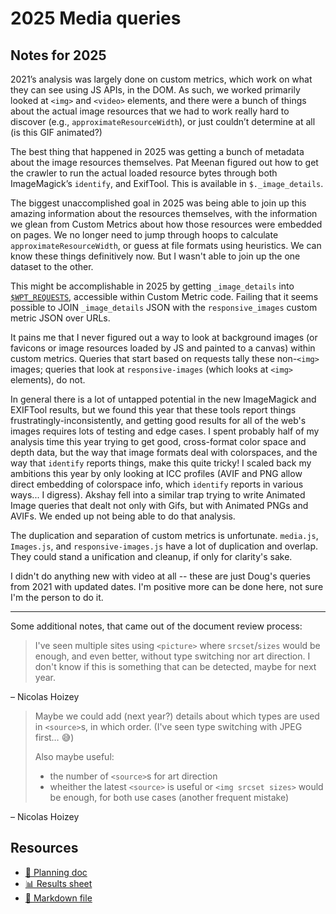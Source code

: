 # 2025 Media queries

<!--
  This directory contains all of the 2025 Media chapter queries.

  Each query should have a corresponding `metric_name.sql` file.
  Note that readers are linked to this directory, so try to make the SQL file names descriptive for easy browsing.

  Analysts: if helpful, you can use this README to give additional info about the queries.
-->

## Notes for 2025

2021’s analysis was largely done on custom metrics, which work on what they can see using JS APIs, in the DOM. As such, we worked primarily looked at `<img>` and `<video>` elements, and there were a bunch of things about the actual image resources that we had to work really hard to discover (e.g., `approximateResourceWidth`), or just couldn’t determine at all (is this GIF animated?)

The best thing that happened in 2025 was getting a bunch of metadata about the image resources themselves. Pat Meenan figured out how to get the crawler to run the actual loaded resource bytes through both ImageMagick’s `identify`, and ExifTool. This is available in `$._image_details`.

The biggest unaccomplished goal in 2025 was being able to join up this amazing information about the resources themselves, with the information we glean from Custom Metrics about how those resources were embedded on pages. We no longer need to jump through hoops to calculate `approximateResourceWidth`, or guess at file formats using heuristics. We can know these things definitively now. But I wasn't able to join up the one dataset to the other.

This might be accomplishable in 2025 by getting `_image_details` into [`$WPT_REQUESTS`](https://github.com/HTTPArchive/custom-metrics/blob/d4cdb38201c6c870589edaeb946950656c8009ca/dist/responsive_images.js#L447), accessible within Custom Metric code. Failing that it seems possible to JOIN `_image_details` JSON with the `responsive_images` custom metric JSON over URLs.

It pains me that I never figured out a way to look at background images (or favicons or image resources loaded by JS and painted to a canvas) within custom metrics. Queries that start based on requests tally these non-`<img>` images; queries that look at `responsive-images` (which looks at `<img>` elements), do not.

In general there is a lot of untapped potential in the new ImageMagick and EXIFTool results, but we found this year that these tools report things frustratingly-inconsistently, and getting good results for all of the web's images requires lots of testing and edge cases. I spent probably half of my analysis time this year trying to get good, cross-format color space and depth data, but the way that image formats deal with colorspaces, and the way that `identify` reports things, make this quite tricky! I scaled back my ambitions this year by only looking at ICC profiles (AVIF and PNG allow direct embedding of colorspace info, which `identify` reports in various ways... I digress). Akshay fell into a similar trap trying to write Animated Image queries that dealt not only with Gifs, but with Animated PNGs and AVIFs. We ended up not being able to do that analysis.

The duplication and separation of custom metrics is unfortunate. `media.js`, `Images.js`, and `responsive-images.js` have a lot of duplication and overlap. They could stand a unification and cleanup, if only for clarity's sake.

I didn't do anything new with video at all -- these are just Doug's queries from 2021 with updated dates. I'm positive more can be done here, not sure I'm the person to do it.

---

Some additional notes, that came out of the document review process:

> I've seen multiple sites using `<picture>` where `srcset`/`sizes` would be enough, and even better, without type switching nor art direction. I don't know if this is something that can be detected, maybe for next year.

– Nicolas Hoizey

> Maybe we could add (next year?) details about which types are used in `<source>`s, in which order. (I've seen type switching with JPEG first… 😅)
>
> Also maybe useful:
> - the number of `<source>`s for art direction
> - wheither the latest `<source>` is useful or `<img srcset sizes>` would be enough, for both use cases (another frequent mistake)

– Nicolas Hoizey

## Resources

- [📄 Planning doc][~google-doc]
- [📊 Results sheet][~google-sheets]
- [📝 Markdown file][~chapter-markdown]

[~google-doc]: https://docs.google.com/document/d/1udD7MfYSekvx80tbfv0D8fv3bJNNEO7qMOUYGz_jwlI
[~google-sheets]: https://docs.google.com/spreadsheets/d/14ZMet41a4IPdJgLqOGjKSLauSwI6wj-GZ4wuZVtSS64/edit
[~chapter-markdown]: https://github.com/HTTPArchive/almanac.httparchive.org/tree/main/src/content/en/2025/media.md
